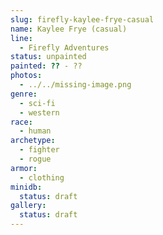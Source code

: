 ```yaml
---
slug: firefly-kaylee-frye-casual
name: Kaylee Frye (casual)
line:
  - Firefly Adventures
status: unpainted
painted: ?? - ??
photos:
  - ../../missing-image.png
genre:
  - sci-fi
  - western
race:
  - human
archetype:
  - fighter
  - rogue
armor:
  - clothing
minidb:
  status: draft
gallery:
  status: draft
---
```

